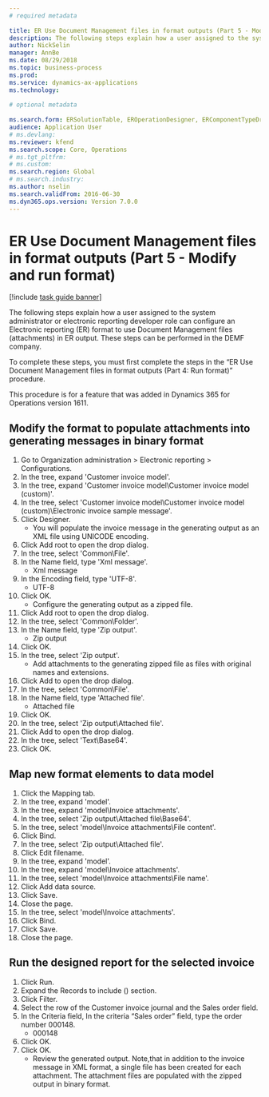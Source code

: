 ```yaml
--- 
# required metadata 
 
title: ER Use Document Management files in format outputs (Part 5 - Modify and run format)
description: The following steps explain how a user assigned to the system administrator or electronic reporting developer role can configure an Electronic reporting (ER) format to use Document Management files (attachments) in ER output. 
author: NickSelin
manager: AnnBe 
ms.date: 08/29/2018
ms.topic: business-process 
ms.prod:  
ms.service: dynamics-ax-applications 
ms.technology:  
 
# optional metadata 
 
ms.search.form: ERSolutionTable, EROperationDesigner, ERComponentTypeDropDialog, ERExpressionDesignerFormula, SysQueryForm   
audience: Application User 
# ms.devlang:  
ms.reviewer: kfend
ms.search.scope: Core, Operations 
# ms.tgt_pltfrm:  
# ms.custom:  
ms.search.region: Global
# ms.search.industry: 
ms.author: nselin
ms.search.validFrom: 2016-06-30 
ms.dyn365.ops.version: Version 7.0.0 
---
```

# ER Use Document Management files in format outputs (Part 5 - Modify and run format)

[!include [task guide banner](../../includes/task-guide-banner.md)]

The following steps explain how a user assigned to the system administrator or electronic reporting developer role can configure an Electronic reporting (ER) format to use Document Management files (attachments) in ER output. These steps can be performed in the DEMF company.

To complete these steps, you must first complete the steps in the “ER Use Document Management files in format outputs (Part 4: Run format)” procedure.

This procedure is for a feature that was added in Dynamics 365 for Operations version 1611.


## Modify the format to populate attachments into generating messages in binary format
1. Go to Organization administration > Electronic reporting > Configurations.
2. In the tree, expand 'Customer invoice model'.
3. In the tree, expand 'Customer invoice model\Customer invoice model (custom)'.
4. In the tree, select 'Customer invoice model\Customer invoice model (custom)\Electronic invoice sample message'.
5. Click Designer.
    * You will populate the invoice message in the generating output as an XML file using UNICODE encoding.  
6. Click Add root to open the drop dialog.
7. In the tree, select 'Common\File'.
8. In the Name field, type 'Xml message'.
    * Xml message  
9. In the Encoding field, type 'UTF-8'.
    * UTF-8  
10. Click OK.
    * Configure the generating output as a zipped file.  
11. Click Add root to open the drop dialog.
12. In the tree, select 'Common\Folder'.
13. In the Name field, type 'Zip output'.
    * Zip output  
14. Click OK.
15. In the tree, select 'Zip output'.
    * Add attachments to the generating zipped file as files with original names and extensions.  
16. Click Add to open the drop dialog.
17. In the tree, select 'Common\File'.
18. In the Name field, type 'Attached file'.
    * Attached file  
19. Click OK.
20. In the tree, select 'Zip output\Attached file'.
21. Click Add to open the drop dialog.
22. In the tree, select 'Text\Base64'.
23. Click OK.

## Map new format elements to data model
1. Click the Mapping tab.
2. In the tree, expand 'model'.
3. In the tree, expand 'model\Invoice attachments'.
4. In the tree, select 'Zip output\Attached file\Base64'.
5. In the tree, select 'model\Invoice attachments\File content'.
6. Click Bind.
7. In the tree, select 'Zip output\Attached file'.
8. Click Edit filename.
9. In the tree, expand 'model'.
10. In the tree, expand 'model\Invoice attachments'.
11. In the tree, select 'model\Invoice attachments\File name'.
12. Click Add data source.
13. Click Save.
14. Close the page.
15. In the tree, select 'model\Invoice attachments'.
16. Click Bind.
17. Click Save.
18. Close the page.

## Run the designed report for the selected invoice
1. Click Run.
2. Expand the Records to include () section.
3. Click Filter.
4. Select the row of the Customer invoice journal and the Sales order field.
5. In the Criteria field, In the criteria “Sales order” field, type the order number 000148.
    * 000148  
6. Click OK.
7. Click OK.
    * Review the generated output. Note,that in addition to the invoice message in XML format, a single file has been created for each attachment. The attachment files are populated with the zipped output in binary format.  

